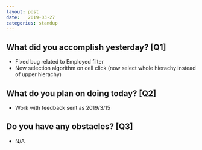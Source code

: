 ```yaml
---
layout:	post
date:	2019-03-27
categories:	standup
---
```

## What did you accomplish yesterday? [Q1]

- Fixed bug related to Employed filter
- New selection algorithm on cell click (now select whole hierachy instead of upper hierachy)

## What do you plan on doing today? [Q2]

- Work with feedback sent as 2019/3/15

## Do you have any obstacles? [Q3]

- N/A